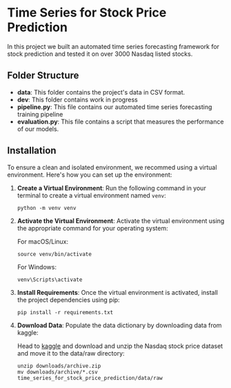 # Time Series for Stock Price Prediction

In this project we built an automated time series forecasting framework for stock prediction and tested it on over 3000 Nasdaq listed stocks. 

## Folder Structure

- **data**: This folder contains the project's data in CSV format.
- **dev**: This folder contains work in progress
- **pipeline.py**: This file contains our automated time series forecasting training pipeline
- **evaluation.py**: This file contains a script that measures the performance of our models.

## Installation

To ensure a clean and isolated environment, we recommed using a virtual environment. Here's how you can set up the environment:

1. **Create a Virtual Environment**: Run the following command in your terminal to create a virtual environment named `venv`:

    ```
    python -m venv venv
    ```

2. **Activate the Virtual Environment**: Activate the virtual environment using the appropriate command for your operating system:

    For macOS/Linux:

    ```
    source venv/bin/activate
    ```

    For Windows:

    ```
    venv\Scripts\activate
    ```

3. **Install Requirements**: Once the virtual environment is activated, install the project dependencies using pip:

    ```
    pip install -r requirements.txt
    ```

4. **Download Data**: Populate the data dictionary by downloading data from kaggle:

    Head to [kaggle](https://www.kaggle.com/datasets/svaningelgem/nasdaq-daily-stock-prices/data) and download and unzip the Nasdaq stock price dataset and move it to the data/raw directory:
    ```
    unzip downloads/archive.zip
    mv downloads/archive/*.csv time_series_for_stock_price_prediction/data/raw
    ```
